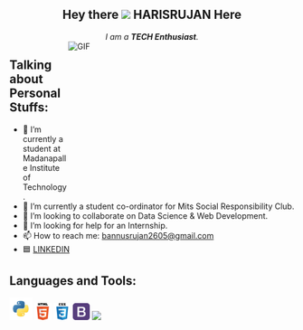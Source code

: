 

<!--
**HARISRUJAN/HARISRUJAN** is a ✨ _special_ ✨ repository because its `README.md` (this file) appears on your GitHub profile.

Here are some ideas to get you started:


-->

<div align="center">
  <h2>Hey there <img src="https://media.giphy.com/media/hvRJCLFzcasrR4ia7z/giphy.gif" width="25px"> HARISRUJAN  Here</h2>
  <i>I am a <b>TECH Enthusiast</b>.</i>
</div>


<img align="right" alt="GIF" src="https://github.com/Dhamareshwarakumar/Dhamareshwarakumar/blob/main/code.gif?raw=true" width="400" height="260" />

## Talking about Personal Stuffs:
- 🔭 I’m currently  a student at Madanapalle Institute of Technology.
- 🌱 I’m currently a student co-ordinator for Mits Social Responsibility Club.
- 👯 I’m looking to collaborate on Data Science & Web Development.
- 🤔 I’m looking for help for an Internship.
- 📫 How to reach me: <a href="mailto:bannusrujan2605@gmail.com">bannusrujan2605@gmail.com</a>
- 🟦  <a href="https://www.linkedin.com/in/harisrujan2605/">LINKEDIN</a>
<!-- - 📝[Resume](link-here) -->

## Languages and Tools:


<code><img height="40" src="https://raw.githubusercontent.com/github/explore/80688e429a7d4ef2fca1e82350fe8e3517d3494d/topics/python/python.png"></code>
<code><img height="30" src="https://raw.githubusercontent.com/github/explore/5c058a388828bb5fde0bcafd4bc867b5bb3f26f3/topics/html/html.png"></code>
<code><img height="30" src="https://raw.githubusercontent.com/github/explore/80688e429a7d4ef2fca1e82350fe8e3517d3494d/topics/css/css.png"></code>
<code><img height="30" src="https://raw.githubusercontent.com/github/explore/80688e429a7d4ef2fca1e82350fe8e3517d3494d/topics/bootstrap/bootstrap.png"></code>
<code><img height="30" src="https://raw.githubusercontent.com/github/explore/80688e429a7d4ef2fca1e82350fe8e3517d3494d/topics/canva/canva.png"></code>






